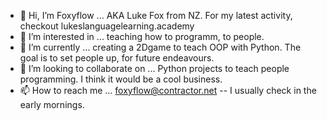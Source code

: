 - 👋 Hi, I’m Foxyflow ... AKA Luke Fox from NZ. For my latest activity, checkout lukeslanguagelearning.academy 
- 👀 I’m interested in ... teaching how to programm, to people.
- 🌱 I’m currently ... creating a 2Dgame to teach OOP with Python. The goal is to set people up, for future endeavours.
- 💞️ I’m looking to collaborate on ... Python projects to teach people programming. I think it would be a cool business.
- 📫 How to reach me ... foxyflow@contractor.net -- I usually check in the early mornings.

<!---
foxyflow/foxyflow is a ✨ special ✨ repository because its `README.md` (this file) appears on your GitHub profile.
You can click the Preview link to take a look at your changes.
--->
